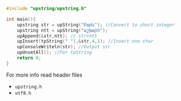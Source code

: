 ```c
#include "upstring/upstring.h"

int main(){
    upstring str = upString("Բարև"); //Convert to short integer
    upstring ntt = upString("աշխարհ");
    upAppend(&str,ntt); // str+ntt
    upInsert(tpString(" "),&str,4,1); //Insert one char
    upConsoleWriteln(str); //Output str
    upUnsetAll(); //For tpString
    return 0;
}
```
For more info read header files 
* ```upstring.h``` 
* ```utf8.h```